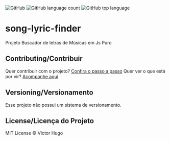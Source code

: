 ![GitHub](https://img.shields.io/github/license/VictorHugoDC1999/song-lyric-finder)
![GitHub language count](https://img.shields.io/github/languages/count/VictorHugoDC1999/song-lyric-finder)
![GitHub top language](https://img.shields.io/github/languages/top/VictorHugoDC1999/song-lyric-finder)
# song-lyric-finder
Projeto Buscador de letras de Músicas em Js Puro

## Contributing/Contribuir
Quer contribuir com o projeto? [Confira o passo a passo](./CONTRIBUTING.md)
Quer ver o que está por vir? [Acompanhe aqui](https://github.com/VictorHugoDC1999/song-lyric-finder/projects)

## Versioning/Versionamento
Esse projeto não possui um sistema de versionamento.

## License/Licença do Projeto
MIT License © Victor Hugo